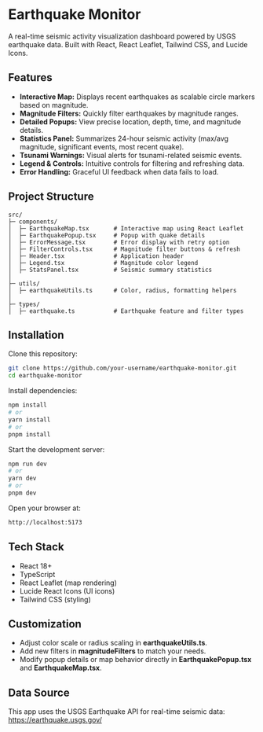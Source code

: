 # Earthquake Monitor

A real-time seismic activity visualization dashboard powered by USGS earthquake data.
Built with React, React Leaflet, Tailwind CSS, and Lucide Icons.

## Features

- **Interactive Map:** Displays recent earthquakes as scalable circle markers based on magnitude.
- **Magnitude Filters:** Quickly filter earthquakes by magnitude ranges.
- **Detailed Popups:** View precise location, depth, time, and magnitude details.
- **Statistics Panel:** Summarizes 24-hour seismic activity (max/avg magnitude, significant events, most recent quake).
- **Tsunami Warnings:** Visual alerts for tsunami-related seismic events.
- **Legend & Controls:** Intuitive controls for filtering and refreshing data.
- **Error Handling:** Graceful UI feedback when data fails to load.

## Project Structure

```
src/
├─ components/
│  ├─ EarthquakeMap.tsx       # Interactive map using React Leaflet
│  ├─ EarthquakePopup.tsx     # Popup with quake details
│  ├─ ErrorMessage.tsx        # Error display with retry option
│  ├─ FilterControls.tsx      # Magnitude filter buttons & refresh
│  ├─ Header.tsx              # Application header
│  ├─ Legend.tsx              # Magnitude color legend
│  ├─ StatsPanel.tsx          # Seismic summary statistics
│
├─ utils/
│  ├─ earthquakeUtils.ts      # Color, radius, formatting helpers
│
├─ types/
│  ├─ earthquake.ts           # Earthquake feature and filter types

```

## Installation

Clone this repository:

```bash
git clone https://github.com/your-username/earthquake-monitor.git
cd earthquake-monitor
```

Install dependencies:

```bash
npm install
# or
yarn install
# or
pnpm install
```

Start the development server:

```bash
npm run dev
# or
yarn dev
# or
pnpm dev
```

Open your browser at:

```bash
http://localhost:5173
```

## Tech Stack

- React 18+
- TypeScript
- React Leaflet (map rendering)
- Lucide React Icons (UI icons)
- Tailwind CSS (styling)

## Customization

- Adjust color scale or radius scaling in **earthquakeUtils.ts**.
- Add new filters in **magnitudeFilters** to match your needs.
- Modify popup details or map behavior directly in **EarthquakePopup.tsx** and **EarthquakeMap.tsx**.

## Data Source

This app uses the USGS Earthquake API for real-time seismic data:
https://earthquake.usgs.gov/
